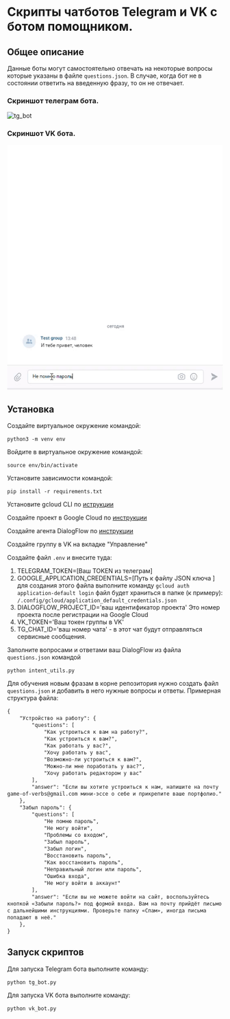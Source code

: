 # Скрипты чатботов Telegram и VK c ботом помощником.

## Общее описание
Данные боты могут самостоятельно отвечать на некоторые вопросы которые указаны в файле `questions.json`.
В случае, когда бот не в состоянии ответить на введенную фразу, то он не отвечает.    
### Скриншот телеграм бота.   
![tg_bot](assets/tg_bot.gif)  
### Скриншот VK бота.   

![vk_bot](assets/vk_chat.gif)
## Установка

Создайте виртуальное окружение командой:

```commandline
python3 -m venv env
```

Войдите в виртуальное окружение командой:
```commandline
source env/bin/activate
```

Установите зависимости командой:
```commandline
pip install -r requirements.txt
```

Установите gcloud CLI по [иструкции](https://cloud.google.com/sdk/docs/install)

Создайте проект в Google Cloud по [инструкции](https://cloud.google.com/dialogflow/es/docs/quick/setup)

Создайте агента DialogFlow по [инструкции](https://cloud.google.com/dialogflow/es/docs/quick/build-agent)

Создайте группу в VK на вкладке "Управление"

Создайте файл `.env` и внесите туда:
1. TELEGRAM_TOKEN=[Ваш TOKEN из телеграм]
2. GOOGLE_APPLICATION_CREDENTIALS=[Путь к файлу JSON ключа ]
    для создания этого файла выполните команду ```gcloud auth application-default login```
    файл будет храниться в папке (к примеру): `/.config/gcloud/application_default_credentials.json`
3. DIALOGFLOW_PROJECT_ID='ваш идентификатор проекта'
   Это номер проекта после регистрации на Google Cloud
4. VK_TOKEN='Ваш токен группы в VK'
5. TG_CHAT_ID='ваш номер чата' - в этот чат будут отправляться сервисные сообщения.

Заполните вопросами и ответами ваш DialogFlow из файла `questions.json` командой
```commandline
python intent_utils.py
```
Для обучения новым фразам в корне репозитория нужно создать файл `questions.json` и добавить в него нужные вопросы и ответы.
Примерная структура файла:

```
{
    "Устройство на работу": {
        "questions": [
            "Как устроиться к вам на работу?",
            "Как устроиться к вам?",
            "Как работать у вас?",
            "Хочу работать у вас",
            "Возможно-ли устроиться к вам?",
            "Можно-ли мне поработать у вас?",
            "Хочу работать редактором у вас"
        ],
        "answer": "Если вы хотите устроиться к нам, напишите на почту game-of-verbs@gmail.com мини-эссе о себе и прикрепите ваше портфолио."
    },
    "Забыл пароль": {
        "questions": [
            "Не помню пароль",
            "Не могу войти",
            "Проблемы со входом",
            "Забыл пароль",
            "Забыл логин",
            "Восстановить пароль",
            "Как восстановить пароль",
            "Неправильный логин или пароль",
            "Ошибка входа",
            "Не могу войти в аккаунт"
        ],
        "answer": "Если вы не можете войти на сайт, воспользуйтесь кнопкой «Забыли пароль?» под формой входа. Вам на почту прийдёт письмо с дальнейшими инструкциями. Проверьте папку «Спам», иногда письма попадают в неё."
    },
}
```

## Запуск скриптов

Для запуска Telegram бота выполните команду:
```commandline
python tg_bot.py
```

Для запуска VK бота выполните команду:
```commandline
python vk_bot.py
```